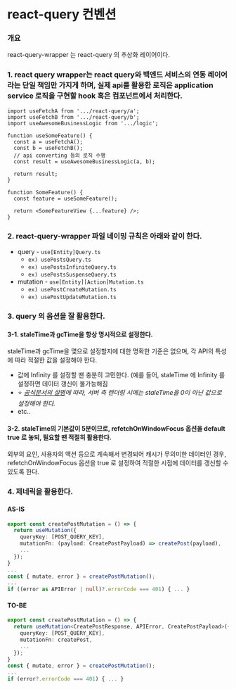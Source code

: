 # react-query 컨벤션

### 개요

react-query-wrapper 는 react-query 의 추상화 레이어이다.

### 1. react query wrapper는 react query와 백엔드 서비스의 연동 레이어라는 단일 책임만 가지게 하며, 실제 api를 활용한 로직은 application service 로직을 구현할 hook 혹은 컴포넌트에서 처리한다.

```tsx
import useFetchA from '.../react-query/a';
import useFetchB from '.../react-query/b';
import useAwesomeBusinessLogic from '.../logic';

function useSomeFeature() {
  const a = useFetchA();
  const b = useFetchB();
  // api converting 등의 로직 수행
  const result = useAwesomeBusinessLogic(a, b);

  return result;
}

function SomeFeature() {
  const feature = useSomeFeature();

  return <SomeFeatureView {...feature} />;
}
```

### 2. react-query-wrapper 파일 네이밍 규칙은 아래와 같이 한다.

- query - `use[Entity]Query.ts`
  - `ex) usePostsQuery.ts`
  - `ex) usePostsInfiniteQuery.ts`
  - `ex) usePostsSuspenseQuery.ts`
- mutation - `use[Entity][Action]Mutation.ts`
  - `ex) usePostCreateMutation.ts`
  - `ex) usePostUpdateMutation.ts`

### 3. query 의 옵션을 잘 활용한다.

#### 3-1. staleTime과 gcTime을 항상 명시적으로 설정한다.

staleTime과 gcTime을 몇으로 설정할지에 대한 명확한 기준은 없으며, 각 API의 특성에 따라 적절한 값을 설정해야 한다.

- 값에 Infinity 를 설정할 땐 충분히 고민한다. (예를 들어, staleTime 에 Infinity 를 설정하면 데이터 갱신이 불가능해짐
- ⭐ _[공식문서의 설명](https://tanstack.com/query/latest/docs/react/guides/advanced-ssr)에 따라, 서버 측 렌더링 시에는 staleTime을 0이 아닌 값으로 설정해야 한다._
- etc..

#### 3-2. staleTime의 기본값이 5분이므로, refetchOnWindowFocus 옵션을 default true 로 놓되, 필요할 땐 적절히 활용한다.

외부의 요인, 사용자의 액션 등으로 계속해서 변경되어 캐시가 무의미한 데이터인 경우, refetchOnWindowFocus 옵션을 true 로 설정하여 적절한 시점에 데이터를 갱신할 수 있도록 한다.

### 4. 제네릭을 활용한다.

#### AS-IS

```ts
export const createPostMutation = () => {
  return useMutation({
    queryKey: [POST_QUERY_KEY],
    mutationFn: (payload: CreatePostPayload) => createPost(payload),
    ...
  });
}
...
const { mutate, error } = createPostMutation();
...
if ((error as APIError | null)?.errorCode === 401) { ... }
```

#### TO-BE

```ts
export const createPostMutation = () => {
  return useMutation<CreatePostResponse, APIError, CreatePostPayload>({
    queryKey: [POST_QUERY_KEY],
    mutationFn: createPost,
    ...
  });
}
const { mutate, error } = createPostMutation();
...
if (error?.errorCode === 401) { ... }
```
